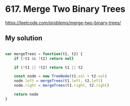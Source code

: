 # 617. Merge Two Binary Trees

https://leetcode.com/problems/merge-two-binary-trees/

## My solution

```js

var mergeTrees = function(t1, t2) {
    if (!t1 && !t2) return null

    if (!t1 || !t2) return t1 || t2

    const node = new TreeNode(t1.val + t2.val)
    node.left = mergeTrees(t1.left, t2.left)
    node.right = mergeTrees(t1.right, t2.right)

    return node
}
```

